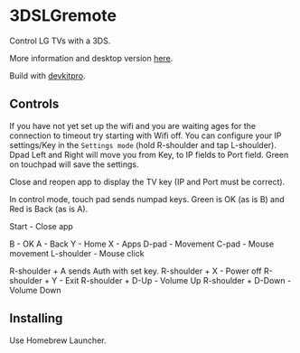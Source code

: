 # 3DSLGremote

Control LG TVs with a 3DS.

More information and desktop version [here](https://github.com/ali-raheem/LGremote.nim).

Build with [devkitpro](https://github.com/devkitPro).

## Controls

If you have not yet set up the wifi and you are waiting ages for the connection to timeout try starting with Wifi off.
You can configure your IP settings/Key in the `Settings mode` (hold R-shoulder and tap L-shoulder).
Dpad Left and Right will move you from Key, to IP fields to Port field. Green on touchpad will save the settings.

Close and reopen app to display the TV key (IP and Port must be correct).

In control mode, touch pad sends numpad keys. Green is OK (as is B) and Red is Back (as is A).

Start - Close app

B - OK
A - Back
Y - Home
X - Apps
D-pad - Movement
C-pad - Mouse movement
L-shoulder - Mouse click

R-shoulder + A sends Auth with set key.
R-shoulder + X - Power off
R-shoulder + Y - Exit
R-shoulder + D-Up - Volume Up
R-shoulder + D-Down - Volume Down

## Installing
Use Homebrew Launcher.

